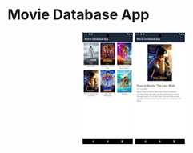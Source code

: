 # Movie Database App

<p align="center">
  <img src="https://github.com/iamgiven/movie-database-app/raw/master/img/main-page.webp" width="100" />
  <img src="https://github.com/iamgiven/movie-database-app/raw/master/img/detail-page.webp" width="100" />
</p>
